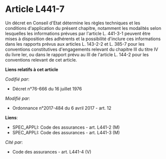 # Article L441-7

Un décret en Conseil d'Etat détermine les règles techniques et les conditions d'application du présent chapitre, notamment
les modalités selon lesquelles les informations prévues par l'article L. 441-3-1 peuvent être mises à disposition des
adhérents et la possibilité d'inclure ces informations dans les rapports prévus aux articles L. 143-2-2 et L. 385-7 pour les
conventions constitutives d'engagements relevant du chapitre III du titre IV du livre Ier, ou dans le rapport prévu au III de
l'article L. 144-2 pour les conventions relevant de cet article.

**Liens relatifs à cet article**

_Codifié par_:

  - Décret n°76-666 du 16 juillet 1976

_Modifié par_:

  - Ordonnance n°2017-484 du 6 avril 2017 - art. 12

**Liens**:

  - SPEC_APPLI: Code des assurances - art. L441-2 (M)
  - SPEC_APPLI: Code des assurances - art. L441-3 (M)

_Cité par_:

  - Code des assurances - art. L441-4 (V)
